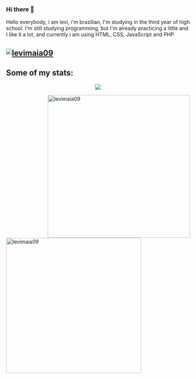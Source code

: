 ### Hi there 👋

Hello everybody, i am levi, i'm brazilian, I'm studying in the third year of high school. I'm still studying programming, but I'm already practicing a little and I like it a lot, and currently i am using HTML, CSS, JavaScript and PHP.

<h2><a href="https://github.com/ryo-ma/github-profile-trophy"><img src="https://github-profile-trophy.vercel.app/?username=levimaia09&theme=monokai" alt="levimaia09" /></a></h2>

<div>
<h2 align="left">Some of my stats:</h2>
    <p align="center">
        <img src="https://github-readme-stats.vercel.app/api?username=levimaia09&show_icons=true&theme=dark"/>
    </p>
<p><img align="right" width="390px" src="https://github-readme-streak-stats.herokuapp.com/?user=levimaia09&theme=dark" alt="levimaia09" />
<img align="left" width="370px" src="https://github-readme-stats.vercel.app/api/top-langs?username=levimaia09&show_icons=true&theme=dark&locale=en&layout=compact" alt="levimaia09" /></p>
</div>


<!--
**levimaia09/levimaia09** is a ✨ _special_ ✨ repository because its `README.md` (this file) appears on your GitHub profile.

Here are some ideas to get you started:

- 🔭 I’m currently working on ...
- 🌱 I’m currently learning ...
- 👯 I’m looking to collaborate on ...
- 🤔 I’m looking for help with ...
- 💬 Ask me about ...
- 📫 How to reach me: ...
- 😄 Pronouns: ...
- ⚡ Fun fact: ...
-->
